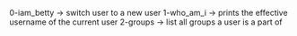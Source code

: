 0-iam_betty -> switch user to a new user
1-who_am_i -> prints the effective username of the current user
2-groups -> list all groups a user is a part of
